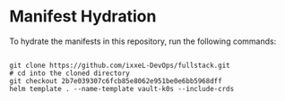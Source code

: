
# Manifest Hydration

To hydrate the manifests in this repository, run the following commands:

```shell

git clone https://github.com/ixxeL-DevOps/fullstack.git
# cd into the cloned directory
git checkout 2b7e039307c6fcb85e8062e951be0e6bb5968dff
helm template . --name-template vault-k0s --include-crds
```